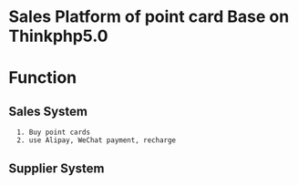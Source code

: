 Sales Platform of point card Base on Thinkphp5.0
===============

# Function
  ## Sales System
      1. Buy point cards
      2. use Alipay, WeChat payment, recharge
  ## Supplier System




